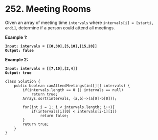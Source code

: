 # 252. Meeting Rooms

Given an array of meeting time `intervals` where `intervals[i] = [starti, endi]`, determine if a person could attend all meetings.

&#x20;

**Example 1:**

<pre><code><strong>Input: intervals = [[0,30],[5,10],[15,20]]
</strong><strong>Output: false
</strong></code></pre>

**Example 2:**

<pre><code><strong>Input: intervals = [[7,10],[2,4]]
</strong><strong>Output: true
</strong></code></pre>

```
class Solution {
    public boolean canAttendMeetings(int[][] intervals) {
        if(intervals.length == 0 || intervals == null)
            return true;
        Arrays.sort(intervals, (a,b)->(a[0]-b[0]));

        for(int i = 1; i < intervals.length; i++){
            if(intervals[i][0] < intervals[i-1][1])
                return false;
        }
        return true;
    }
}
```
